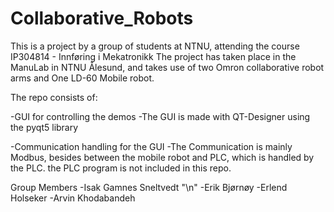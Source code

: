# Collaborative_Robots

This is a project by a group of students at NTNU, attending the course IP304814 - Innføring i Mekatronikk
The project has taken place in the ManuLab in NTNU Ålesund, and takes use of two Omron collaborative robot arms and One LD-60 Mobile robot. 


The repo consists of:

-GUI for controlling the demos
  -The GUI is made with QT-Designer using the pyqt5 library  

-Communication handling for the GUI
  -The Communication is mainly Modbus, besides between the mobile robot and PLC, which is handled by the PLC. 
   the PLC program is not included in this repo. 

Group Members
  -Isak Gamnes Sneltvedt "\n"
  -Erik Bjørnøy 
  -Erlend Holseker
  -Arvin Khodabandeh
